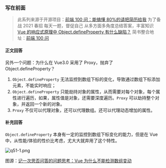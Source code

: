 ### 写在前面

> 此系列来源于开源项目：[前端 100 问：能搞懂 80%的请把简历给我](https://github.com/yygmind/blog/issues/43)
> 为了备战 2021 春招
> 每天一题，督促自己
> 从多方面多角度总结答案，丰富知识
> [Vue 的响应式原理中 Object.defineProperty 有什么缺陷？](https://github.com/Advanced-Frontend/Daily-Interview-Question/issues/90)
> 简书整合地址：[前端 100 问](https://www.jianshu.com/c/70e2e00df1b0)

#### 正文回答

另外一个问题：为什么在 Vue3.0 采用了 Proxy，抛弃了 Object.defineProperty？

1. `Object.defineProperty` 无法监控到数组下标的变化，导致通过数组下标添加元素，不能实时响应；
2. `Object.defineProperty` 只能劫持对象的属性，从而需要对每个对象，每个属性进行遍历，如果，属性值是对象，还需要深度遍历。`Proxy` 可以劫持整个对象，并返回一个新的对象。
3. `Proxy` 不仅可以代理对象，还可以代理数组。还可以代理动态增加的属性。

#### 补充回答

`Object.defineProperty` 本身有一定的监控到数组下标变化的能力，但是在 Vue 中，从性能/体验的性价比考虑，尤大大就弃用了这个特性。

![q51-1.png](https://upload-images.jianshu.io/upload_images/12877063-57ee51e027b66a0b.png?imageMogr2/auto-orient/strip%7CimageView2/2/w/1240)

图源：[记一次思否问答的问题思考：Vue 为什么不能检测数组变动](https://segmentfault.com/a/1190000015783546)
